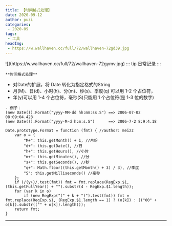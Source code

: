 ```yaml
---
title: 【时间格式处理】
date: 2020-09-12
author: puzi
categories:
 - 2020-09
tags:
 - 工具
headImg:
 - https://w.wallhaven.cc/full/72/wallhaven-72gd39.jpg
---
```

<Boxx/>
![](https://w.wallhaven.cc/full/72/wallhaven-72gymv.jpg)
::: tip
日常记录
:::

```
**时间格式处理**
```

- 对Date的扩展，将 Date 转化为指定格式的String
- 月(M)、日(d)、小时(h)、分(m)、秒(s)、季度(q) 可以用 1-2 个占位符，
- 年(y)可以用 1-4 个占位符，毫秒(S)只能用 1 个占位符(是 1-3 位的数字)

```
- 例子：
(new Date()).Format("yyyy-MM-dd hh:mm:ss.S") ==> 2006-07-02 08:09:04.423
(new Date()).Format("yyyy-M-d h:m:s.S")      ==> 2006-7-2 8:9:4.18
```


```
Date.prototype.Format = function (fmt) { //author: meizz
    var o = {
        "M+": this.getMonth() + 1, //月份
        "d+": this.getDate(), //日
        "h+": this.getHours(), //小时
        "m+": this.getMinutes(), //分
        "s+": this.getSeconds(), //秒
        "q+": Math.floor((this.getMonth() + 3) / 3), //季度
        "S": this.getMilliseconds() //毫秒
    };
    if (/(y+)/.test(fmt)) fmt = fmt.replace(RegExp.$1, (this.getFullYear() + "").substr(4 - RegExp.$1.length));
    for (var k in o)
        if (new RegExp("(" + k + ")").test(fmt)) fmt = fmt.replace(RegExp.$1, (RegExp.$1.length == 1) ? (o[k]) : (("00" + o[k]).substr(("" + o[k]).length)));
    return fmt;
}
```

---
